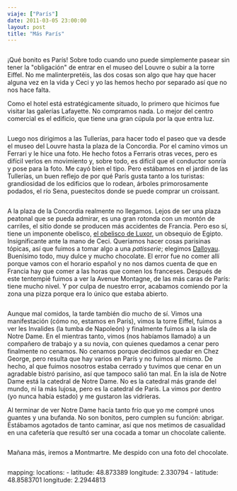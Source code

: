 ```yaml
---
viaje: ["París"]
date: 2011-03-05 23:00:00
layout: post
title: "Más París"
---
```

<p><img src="https://lh5.ggpht.com/LKcLB-Ad-CWny7oWQll9bGKrwKLNJkdrOaWCqiGe74OU6k2evY1sRxygzB5H_VLokVgiDqR_L4TAWKQK1vuQ" alt="" data-key="2180177"></p>
<p>¡Qué bonito es París! Sobre todo cuando uno puede simplemente pasear sin tener la "obligación" de entrar en el museo del Louvre o subir a la torre Eiffel. No me malinterpretéis, las dos cosas son algo que hay que hacer alguna vez en la vida y Ceci y yo las hemos hecho por separado así que no nos hace falta.</p>
<p>Como el hotel está estratégicamente situado, lo primero que hicimos fue visitar las galerías Lafayette. No compramos nada. Lo mejor del centro comercial es el edificio, que tiene una gran cúpula por la que entra luz.</p>
<p><img src="https://lh6.ggpht.com/iWCYdyf-sfIsUs0XjFv-dJypiiXtqCbyj-pjmSV21Lsc4oDfxOtgKWjFKM_DycrSeKmDPO6KAtXBV-bp5YS5" alt="" data-key="2180170"></p>
<p>Luego nos dirigimos a las Tullerías, para hacer todo el paseo que va desde el museo del Louvre hasta la plaza de la Concordia. Por el camino vimos un Ferrari y le hice una foto. He hecho fotos a Ferraris otras veces, pero es difícil verlos en movimiento y, sobre todo, es difícil que el conductor sonría y pose para la foto. Me cayó bien el tipo. Pero estábamos en el jardín de las Tullerías, un buen reflejo de por qué París gusta tanto a los turistas: grandiosidad de los edificios que lo rodean, árboles primorosamente podados, el río Sena, puestecitos donde se puede comprar un croissant.</p>
<p><img src="https://lh3.ggpht.com/pcNimgO3Xc88JnzW3W1VGhMih-WGBMY9wQNZL8ZLWXdtIxkENyt_PruHuxxHTydj1_eKK17RuZDc33IofDudLg" alt="" data-key="2180176"></p>
<p>A la plaza de la Concordia realmente no llegamos. Lejos de ser una plaza peatonal que se pueda admirar, es una gran rotonda con un montón de carriles, el sitio donde se producen más accidentes de Francia. Pero eso sí, tiene un imponente obelisco, <a href="https://es.wikipedia.org/wiki/Obelisco_de_Luxor">el obelisco de Luxor</a>, un obsequio de Egipto. Insignificante ante la mano de Ceci. Queríamos hacer cosas parisinas tópicas, así que fuimos a tomar algo a una <em>patisserie</em>; elegimos <a href="https://www.dalloyau.fr/">Dalloyau</a>. Buenísimo todo, muy dulce y mucho chocolate. El error fue no comer allí porque vamos con el horario español y no nos damos cuenta de que en Francia hay que comer a las horas que comen los franceses. Después de este tentempié fuimos a ver la Avenue Montagne, de las más caras de París: tiene mucho nivel. Y por culpa de nuestro error, acabamos comiendo por la zona una pizza porque era lo único que estaba abierto.</p>
<p><img src="https://lh4.ggpht.com/gyzB96F0SDPoSSSUjksn_FrfsIZwT2Egpuv992hoRXQd98uflGfP4UvqA1YmPNTH5DMeqLQImp31KGrVsaY" alt="" data-key="6070006"></p>
<p>Aunque mal comidos, la tarde también dio mucho de sí. Vimos una manifestación (cómo no, estamos en París), vimos la torre Eiffel, fuimos a ver les Invalides (la tumba de Napoleón) y finalmente fuimos a la isla de Notre Dame. En el mientras tanto, vimos (nos habíamos llamado) a un compañero de trabajo y a su novia, con quienes quedamos a cenar pero finalmente no cenamos. No cenamos porque decidimos quedar en Chez George, pero resulta que hay varios en París y no fuimos al mismo. De hecho, al que fuimos nosotros estaba cerrado y tuvimos que cenar en un agradable bistró parisino, así que tampoco salió tan mal. En la isla de Notre Dame está la catedral de Notre Dame. No es la catedral más grande del mundo, ni la más lujosa, pero es la catedral de París. La vimos por dentro (yo nunca había estado) y me gustaron las vidrieras.</p>
<p>Al terminar de ver Notre Dame hacía tanto frío que yo me compré unos guantes y una bufanda. No son bonitos, pero cumplen su función: abrigar. Estábamos agotados de tanto caminar, así que nos metimos de casualidad en una cafetería que resultó ser una cocada a tomar un chocolate caliente.</p>
<p><img src="https://lh4.ggpht.com/12vYvU56ExQYOj9_-xcFjL5cQM5KwD1FWL2XtqVOZjfX_lvg-2FJb6VmdvLTfuGx8zcNB4sOq5g2XKCJWvUx" alt="" data-key="5140137"></p>
<p>Mañana más, iremos a Montmartre. Me despido con una foto del chocolate.</p>
<p><img src="https://lh4.ggpht.com/qm8I51Jjoj9_T2SxGtODbSVJlTBNAicSzIhmnrPlr0D0YpG-mpmJXOo6ice9BaWRABcNOdVfFxGOL343_rYraA" alt="" data-key="2180172"></p>
mapping:
	locations:
		- latitude: 48.873389
		  longitude: 2.330794
		- latitude: 48.8583701
		  longitude: 2.2944813
